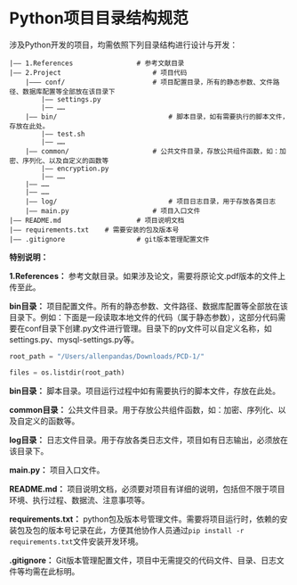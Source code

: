 # Python项目目录结构规范

涉及Python开发的项目，均需依照下列目录结构进行设计与开发：

```
|—— 1.References				# 参考文献目录
|—— 2.Project						# 项目代码
	|——— conf/						# 项目配置目录，所有的静态参数、文件路径、数据库配置等全部放在该目录下
		|—— settings.py
		|—— ……
	|—— bin/							# 脚本目录，如有需要执行的脚本文件，存放在此处。
		|—— test.sh
		|—— ……
	|—— common/						# 公共文件目录，存放公共组件函数，如：加密、序列化、以及自定义的函数等
		|—— encryption.py
		|—— ……
	|—— ……
	|—— ……
	|—— log/							# 项目日志目录，用于存放各类日志
	|—— main.py						# 项目入口文件 
|—— README.md  					# 项目说明文档
|—— requirements.txt  	# 需要安装的包及版本号
|—— .gitignore					# git版本管理配置文件
```

**特别说明：**

**1.References：** 参考文献目录。如果涉及论文，需要将原论文.pdf版本的文件上传至此。

**bin目录：** 项目配置文件。所有的静态参数、文件路径、数据库配置等全部放在该目录下。例如：下面是一段读取本地文件的代码（属于静态参数），这部分代码需要在conf目录下创建.py文件进行管理。目录下的py文件可以自定义名称，如settings.py、mysql-settings.py等。

```python
root_path = "/Users/allenpandas/Downloads/PCD-1/"

files = os.listdir(root_path)
```

**bin目录：** 脚本目录。项目运行过程中如有需要执行的脚本文件，存放在此处。

**common目录：** 公共文件目录。用于存放公共组件函数，如：加密、序列化、以及自定义的函数等。

**log目录：** 日志文件目录。用于存放各类日志文件，项目如有日志输出，必须放在该目录下。

**main.py：** 项目入口文件。

**README.md：** 项目说明文档，必须要对项目有详细的说明，包括但不限于项目环境、执行过程、数据流、注意事项等。

**requirements.txt：** python包及版本号管理文件。需要将项目运行时，依赖的安装包及包的版本号记录在此，方便其他协作人员通过`pip install -r requirements.txt`文件安装开发环境。

**.gitignore：** Git版本管理配置文件，项目中无需提交的代码文件、目录、日志文件等均需在此标明。

